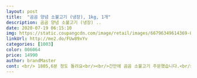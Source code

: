 ```yaml
---
layout: post 
title:  "곰곰 양념 소불고기 (냉장), 1kg, 1개" 
description: 곰곰 양념 소불고기 (냉장) ..
date: 2020-07-19 06:15:10 
img: https://static.coupangcdn.com/image/retail/images/66796349614369-00250753-a01d-4982-a696-647285ebfa3e.jpg 
linkUrl: http://me2.do/FUw89xYv 
categories: [1003] 
color: 006064 
price: 14990 
author: brandMaster 
cont: <br/> 1805,6분 정도 돌려요<br/><br/>간만에 곰곰 소불고기 주문했습니다.<br/>  다른거 이거저거 먹다가 구매를 했지요.<br/> 5일이나 기간이 남았는데 비닐이 좀 부풀어 있었는데 문제가 있어서가 아니라 포장할때부터 그런거 같네요!!<br/>간만에 먹어도 여전히 맛있었고  기름을 제거하는게 좀 귀차니즘 이지만 기름은 꼭 띠어서 먹는게 좋습니다.<br/> 아이들하고 맛있게 구워서 불고기 볶음밥 해서 잘 먹었습니다.<br/><br/>결론은<br/>고기는  꼭 필요하며 옳다!!! ㅋㅋㅋ<br/>고기에는 아무 문제가 없습니다.<br/> 제가 지금껏 몇번째 주문인지 모르겠는데 기름기 떼는게 제일 귀찮네요!! 소기름이 우리 몸에 좋치 않은건 아시죠!! 그래서 저는 생강을 갈아서  같이 볶았습니다!! 향도 좋고 맛도 더 맛있어 지고 건강에도 좋으니 일석삼조입니다!!!<br/>고등어랑 불고기 받구선 이집이 어디있는집인데 이리 맛있냐고<br/>곰곰도시락도 주문해서 보내주고 했지만<br/>구매가격14990₩<br/>구매하는데 참고가 되길 바랍니다<br/>구워 먹어도 전골로도 피자로도 다양하게<br/>그 이후부턴 안보냈었는데 이번 곰곰 노르웨이산 자반고등어랑<br/>그런데 소고기를 생강과 함께 먹으면 소고기의 지방성분이 분해되므로 혈관 속에서 굳는걸 방지 합니다.<br/>  생강은 소고기에 들어 있는 기름을 분해하는 효능이 있습니다.<br/>  그래서 소고기를 먹을 때 생강을 넣어서 먹으면 좋습니다!!<br/>남동생이 자취를 하니 먹는게 부실한 편이에요<br/> 
---
```

 